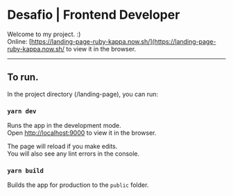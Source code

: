 # Desafio | Frontend Developer

Welcome to my project. :) <br />
Online: [https://landing-page-ruby-kappa.now.sh/](https://landing-page-ruby-kappa.now.sh/ to view it in the browser.

---

## To run.

In the project directory (/landing-page), you can run:

### `yarn dev`

Runs the app in the development mode.<br />
Open [http://localhost:9000](http://localhost:9000) to view it in the browser.

The page will reload if you make edits.<br />
You will also see any lint errors in the console.

### `yarn build`

Builds the app for production to the `public` folder.<br />